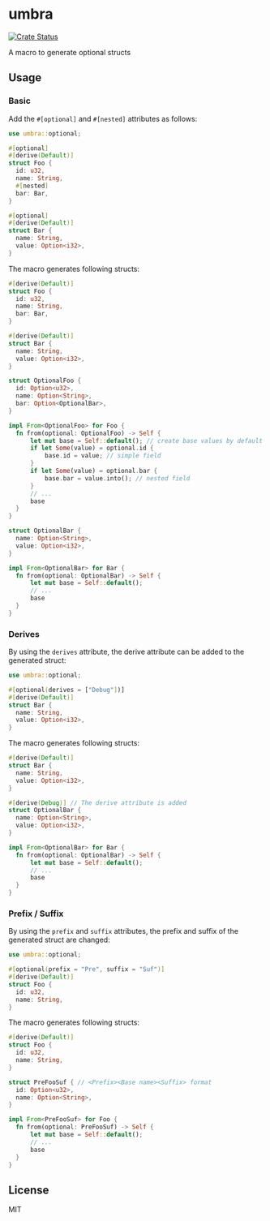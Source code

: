 # umbra

[![Crate Status](https://img.shields.io/crates/v/umbra.svg)](https://crates.io/crates/umbra)

A macro to generate optional structs

## Usage

### Basic

Add the `#[optional]` and `#[nested]` attributes as follows:

```rs
use umbra::optional;

#[optional]
#[derive(Default)]
struct Foo {
  id: u32,
  name: String,
  #[nested]
  bar: Bar,
}

#[optional]
#[derive(Default)]
struct Bar {
  name: String,
  value: Option<i32>,
}
```

The macro generates following structs:

```rs
#[derive(Default)]
struct Foo {
  id: u32,
  name: String,
  bar: Bar,
}

#[derive(Default)]
struct Bar {
  name: String,
  value: Option<i32>,
}

struct OptionalFoo {
  id: Option<u32>,
  name: Option<String>,
  bar: Option<OptionalBar>,
}

impl From<OptionalFoo> for Foo {
  fn from(optional: OptionalFoo) -> Self {
      let mut base = Self::default(); // create base values by default
      if let Some(value) = optional.id {
          base.id = value; // simple field
      }
      if let Some(value) = optional.bar {
          base.bar = value.into(); // nested field
      }
      // ...
      base
  }
}

struct OptionalBar {
  name: Option<String>,
  value: Option<i32>,
}

impl From<OptionalBar> for Bar {
  fn from(optional: OptionalBar) -> Self {
      let mut base = Self::default();
      // ...
      base
  }
}
```

### Derives

By using the `derives` attribute, the derive attribute can be added to the generated struct:

```rs
use umbra::optional;

#[optional(derives = ["Debug"])]
#[derive(Default)]
struct Bar {
  name: String,
  value: Option<i32>,
}
```

The macro generates following structs:

```rs
#[derive(Default)]
struct Bar {
  name: String,
  value: Option<i32>,
}

#[derive(Debug)] // The derive attribute is added
struct OptionalBar {
  name: Option<String>,
  value: Option<i32>,
}

impl From<OptionalBar> for Bar {
  fn from(optional: OptionalBar) -> Self {
      let mut base = Self::default();
      // ...
      base
  }
}
```

### Prefix / Suffix

By using the `prefix` and `suffix` attributes, the prefix and suffix of the generated struct are changed:

```rs
use umbra::optional;

#[optional(prefix = "Pre", suffix = "Suf")]
#[derive(Default)]
struct Foo {
  id: u32,
  name: String,
}
```

The macro generates following structs:

```rs
#[derive(Default)]
struct Foo {
  id: u32,
  name: String,
}

struct PreFooSuf { // <Prefix><Base name><Suffix> format
  id: Option<u32>,
  name: Option<String>,
}

impl From<PreFooSuf> for Foo {
  fn from(optional: PreFooSuf) -> Self {
      let mut base = Self::default();
      // ...
      base
  }
}
```

## License

MIT
